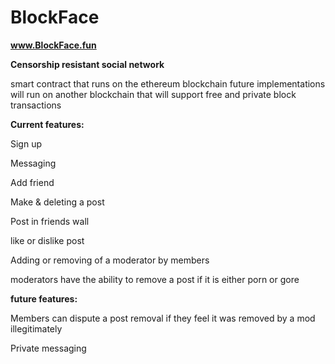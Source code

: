 # BlockFace

<b>www.BlockFace.fun</b>

<b>Censorship resistant social network</b>


smart contract that runs on the ethereum blockchain
future implementations will run on another blockchain that will support free and private block transactions


<b>Current features:</b>

Sign up

Messaging

Add friend

Make & deleting a post

Post in friends wall

like or dislike post

Adding or removing of a moderator by members 

moderators have the ability to remove a post if it is either porn or gore


<b>future features:</b>

Members can dispute a post removal if they feel it was removed by a mod illegitimately 

Private messaging
